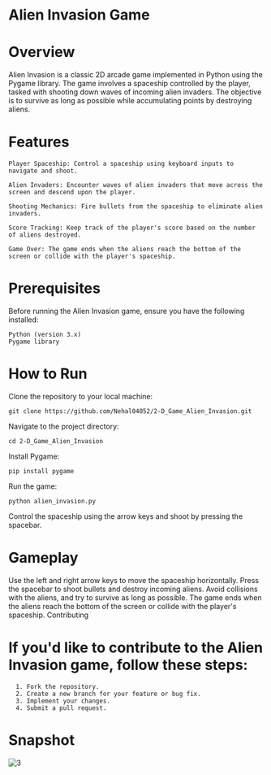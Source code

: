 # Alien Invasion Game

# Overview
Alien Invasion is a classic 2D arcade game implemented in Python using the Pygame library. 
The game involves a spaceship controlled by the player, tasked with shooting down waves of incoming alien invaders. 
The objective is to survive as long as possible while accumulating points by destroying aliens.

# Features

    Player Spaceship: Control a spaceship using keyboard inputs to navigate and shoot.
    
    Alien Invaders: Encounter waves of alien invaders that move across the screen and descend upon the player.
    
    Shooting Mechanics: Fire bullets from the spaceship to eliminate alien invaders.
    
    Score Tracking: Keep track of the player's score based on the number of aliens destroyed.
    
    Game Over: The game ends when the aliens reach the bottom of the screen or collide with the player's spaceship.

# Prerequisites
  Before running the Alien Invasion game, ensure you have the following installed:

    Python (version 3.x)
    Pygame library
    
# How to Run
  Clone the repository to your local machine:
  
    git clone https://github.com/Nehal04052/2-D_Game_Alien_Invasion.git
  
  Navigate to the project directory:
  
    cd 2-D_Game_Alien_Invasion
  
  Install Pygame:
  
    pip install pygame
  
  Run the game:
    
    python alien_invasion.py
    
 Control the spaceship using the arrow keys and shoot by pressing the spacebar.

# Gameplay
  Use the left and right arrow keys to move the spaceship horizontally.
  Press the spacebar to shoot bullets and destroy incoming aliens.
  Avoid collisions with the aliens, and try to survive as long as possible.
  The game ends when the aliens reach the bottom of the screen or collide with the player's spaceship.
  Contributing

# If you'd like to contribute to the Alien Invasion game, follow these steps:

      1. Fork the repository.
      2. Create a new branch for your feature or bug fix.
      3. Implement your changes.
      4. Submit a pull request.

# Snapshot
![3](https://github.com/Nehal04052/2-D_Game_Alien_Invasion/assets/126107576/9e021360-efc4-44f1-99d9-a4551b14f56e)

